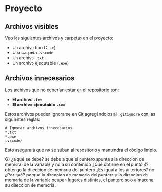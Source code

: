 # Proyecto

## Archivos visibles
Veo los siguientes archivos y carpetas en el proyecto:
- Un archivo tipo C (`.c`)
- Una carpeta `.vscode`
- Un archivo `.txt`
- Un archivo ejecutable (`.exe`)

## Archivos innecesarios
Los archivos que no deberían estar en el repositorio son:
- **El archivo `.txt`**
- **El archivo ejecutable `.exe`**

Estos archivos pueden ignorarse en Git agregándolos al `.gitignore` con las siguientes reglas:

```
# Ignorar archivos innecesarios
*.txt
*.exe
.vscode/
```

Esto asegurará que no se suban al repositorio y mantendrá el código limpio.

G) ¿a qué se debe? se debe a que el puntero apunta a la direccion de memorai de la variable y no a su contenido ¿Qué obtiene en el
punto 4? obtengo la direccion de memoria del puntero ¿Es igual a los anteriores? no  ¿Por qué? porque la direccion de memoria del puntero y la direccion de memoria de la variable ocupan lugares distintos, el puntero solo almacena su direccion de memoria.

